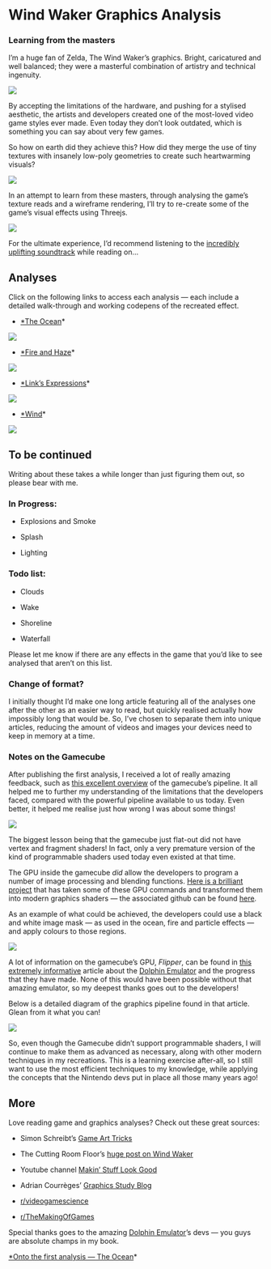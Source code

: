 
# Wind Waker Graphics Analysis

### Learning from the masters

I’m a huge fan of Zelda, The Wind Waker’s graphics. Bright, caricatured and well balanced; they were a masterful combination of artistry and technical ingenuity.

![](https://cdn-images-1.medium.com/max/3840/1*mQdA-FVXQKjPpYalFhEdPA.jpeg)

By accepting the limitations of the hardware, and pushing for a stylised aesthetic, the artists and developers created one of the most-loved video game styles ever made. Even today they don’t look outdated, which is something you can say about very few games.

So how on earth did they achieve this? How did they merge the use of tiny textures with insanely low-poly geometries to create such heartwarming visuals?

![](https://cdn-images-1.medium.com/max/3840/1*uqlpxigvxxjGdhGbw3QHDQ.jpeg)

In an attempt to learn from these masters, through analysing the game’s texture reads and a wireframe rendering, I’ll try to re-create some of the game’s visual effects using Threejs.

![](https://cdn-images-1.medium.com/max/3840/1*deskerArC0CPSZAka6C-Mg.jpeg)

For the ultimate experience, I’d recommend listening to the [incredibly uplifting soundtrack](https://www.youtube.com/watch?v=KnJiC8FeI2I) while reading on…

## Analyses

Click on the following links to access each analysis — each include a detailed walk-through and working codepens of the recreated effect.

* [*The Ocean](https://medium.com/@gordonnl/the-ocean-170fdfd659f1)*

![](https://cdn-images-1.medium.com/max/3794/1*eS4IPO4qdLCFm-Te6Ba-uw.jpeg)

* [*Fire and Haze](https://medium.com/@gordonnl/fire-and-haze-b4561743b17)*

![](https://cdn-images-1.medium.com/max/3794/1*S6nwZ3Hhmm01Y1VQc1XwNA.jpeg)

* [*Link’s Expressions](https://medium.com/@gordonnl/links-expressions-eb7beae2c62c)*

![](https://cdn-images-1.medium.com/max/3200/1*WWiMA12Gc7yUL0IIYZCnhw.jpeg)

* [*Wind](https://medium.com/@gordonnl/wind-f4fc7a3b366a)*

![](https://cdn-images-1.medium.com/max/3200/1*j8JIWUsfwUCuRT0yeIFjlw.jpeg)

## To be continued

Writing about these takes a while longer than just figuring them out, so please bear with me.

### In Progress:

* Explosions and Smoke

* Splash

* Lighting

### Todo list:

* Clouds

* Wake

* Shoreline

* Waterfall

Please let me know if there are any effects in the game that you’d like to see analysed that aren’t on this list.

### Change of format?

I initially thought I’d make one long article featuring all of the analyses one after the other as an easier way to read, but quickly realised actually how impossibly long that would be. So, I’ve chosen to separate them into unique articles, reducing the amount of videos and images your devices need to keep in memory at a time.

### Notes on the Gamecube

After publishing the first analysis, I received a lot of really amazing feedback, such as [this excellent overview](https://www.reddit.com/r/programming/comments/5cffew/wind_waker_graphics_analysis/d9wqpar/) of the gamecube’s pipeline. It all helped me to further my understanding of the limitations that the developers faced, compared with the powerful pipeline available to us today. Even better, it helped me realise just how wrong I was about some things!

![](https://cdn-images-1.medium.com/max/2800/1*upaksG-1j90YT_HPQEZk5w.jpeg)

The biggest lesson being that the gamecube just flat-out did not have vertex and fragment shaders! In fact, only a very premature version of the kind of programmable shaders used today even existed at that time.

The GPU inside the gamecube *did* allow the developers to program a number of image processing and blending functions. [Here is a brilliant project](http://magcius.github.io/bmdview.js/bmdview.html) that has taken some of these GPU commands and transformed them into modern graphics shaders — the associated github can be found [here](https://github.com/magcius/bmdview).

As an example of what could be achieved, the developers could use a black and white image mask — as used in the ocean, fire and particle effects — and apply colours to those regions.

![](https://cdn-images-1.medium.com/max/2800/1*GJMz1cHLOdv8tSlhIBQ2QQ.jpeg)

A lot of information on the gamecube’s GPU, *Flipper*, can be found in [this extremely informative](https://dolphin-emu.org/blog/2014/03/15/pixel-processing-problems/) article about the [Dolphin Emulator](https://dolphin-emu.org/) and the progress that they have made. None of this would have been possible without that amazing emulator, so my deepest thanks goes out to the developers!

Below is a detailed diagram of the graphics pipeline found in that article. Glean from it what you can!

![](https://cdn-images-1.medium.com/max/6000/1*QQANxq4-KLNDn_5IJdVFKw.jpeg)

So, even though the Gamecube didn’t support programmable shaders, I will continue to make them as advanced as necessary, along with other modern techniques in my recreations. This is a learning exercise after-all, so I still want to use the most efficient techniques to my knowledge, while applying the concepts that the Nintendo devs put in place all those many years ago!

## More

Love reading game and graphics analyses? Check out these great sources:

* Simon Schreibt’s [Game Art Tricks](https://simonschreibt.de/game-art-tricks/)

* The Cutting Room Floor’s [huge post on Wind Waker](https://tcrf.net/The_Legend_of_Zelda:_The_Wind_Waker)

* Youtube channel [Makin’ Stuff Look Good](https://www.youtube.com/channel/UCEklP9iLcpExB8vp_fWQseg)

* Adrian Courrèges’ [Graphics Study Blog](http://www.adriancourreges.com/blog/)

* [r/videogamescience](https://www.reddit.com/r/videogamescience/)

* [r/TheMakingOfGames](https://www.reddit.com/r/TheMakingOfGames/)

Special thanks goes to the amazing [Dolphin Emulator](https://dolphin-emu.org/)’s devs — you guys are absolute champs in my book.

[*Onto the first analysis — The Ocean](https://medium.com/@gordonnl/the-ocean-170fdfd659f1#.t3u0ccarv)*
